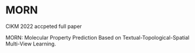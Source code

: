 # MORN
CIKM 2022 accpeted full paper

MORN: Molecular Property Prediction Based on Textual-Topological-Spatial Multi-View Learning.
